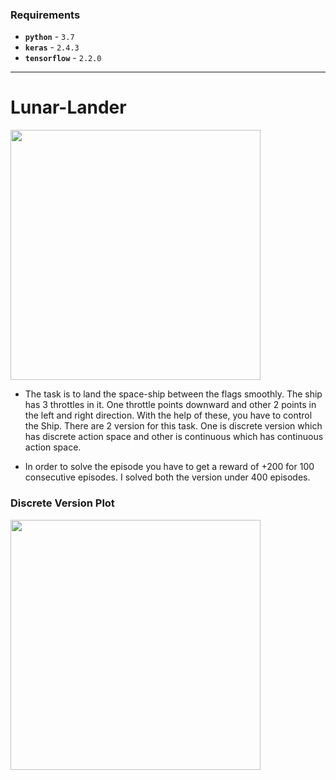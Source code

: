 ### Requirements

- **`python`** - `3.7`
- **`keras`** -  `2.4.3`
- **`tensorflow`** -  `2.2.0`

---

# Lunar-Lander

<img src=lunar-lander/discrete/images/training/after_training.gif width="400">

- The task is to land the space-ship between the flags smoothly. The ship has 3 throttles in it. One throttle points downward and other 2 points in the left and right direction. With the help of these, you have to control the Ship. There are 2 version for this task. One is discrete version which has discrete action space and other is continuous which has continuous action space.

- In order to solve the episode you have to get a reward of +200 for 100 consecutive episodes. I solved both the version under 400 episodes.

### Discrete Version Plot
<img src=lunar-lander/discrete/lander.png width="400">